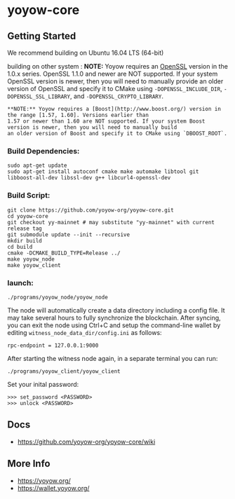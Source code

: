 # yoyow-core

## Getting Started
We recommend building on Ubuntu 16.04 LTS (64-bit)

building on other system :
    **NOTE:** Yoyow requires an [OpenSSL](https://www.openssl.org/) version in the 1.0.x series. OpenSSL 1.1.0 and newer are NOT supported. If your system OpenSSL version is newer, then you will need to manually provide an older version of OpenSSL and specify it to CMake using `-DOPENSSL_INCLUDE_DIR`, `-DOPENSSL_SSL_LIBRARY`, and `-DOPENSSL_CRYPTO_LIBRARY`.
    
    **NOTE:** Yoyow requires a [Boost](http://www.boost.org/) version in the range [1.57, 1.60]. Versions earlier than
    1.57 or newer than 1.60 are NOT supported. If your system Boost version is newer, then you will need to manually build
    an older version of Boost and specify it to CMake using `DBOOST_ROOT`.

### Build Dependencies:
```
sudo apt-get update
sudo apt-get install autoconf cmake make automake libtool git libboost-all-dev libssl-dev g++ libcurl4-openssl-dev
```

### Build Script:
```
git clone https://github.com/yoyow-org/yoyow-core.git
cd yoyow-core
git checkout yy-mainnet # may substitute "yy-mainnet" with current release tag
git submodule update --init --recursive
mkdir build
cd build
cmake -DCMAKE_BUILD_TYPE=Release ../
make yoyow_node
make yoyow_client
```

### launch:
```
./programs/yoyow_node/yoyow_node
```
The node will automatically create a data directory including a config file. It may take several hours to fully synchronize the blockchain. After syncing, you can exit the node using Ctrl+C and setup the command-line wallet by editing ```witness_node_data_dir/config.ini``` as follows:
```
rpc-endpoint = 127.0.0.1:9000
```
After starting the witness node again, in a separate terminal you can run:
```
./programs/yoyow_client/yoyow_client
```
Set your inital password:
```
>>> set_password <PASSWORD>
>>> unlock <PASSWORD>
```

## Docs
* https://github.com/yoyow-org/yoyow-core/wiki

## More Info
* https://yoyow.org/
* https://wallet.yoyow.org/
